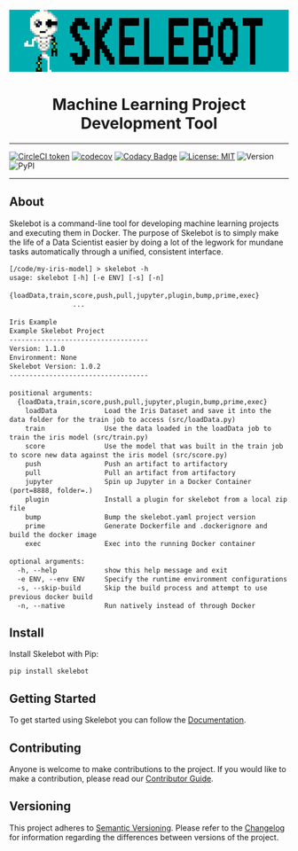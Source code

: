 
<p align="center"><img src="logo.gif"></p>
<h1 align="center">Machine Learning Project Development Tool</h1>

---

[![CircleCI token](https://circleci.com/gh/carsdotcom/skelebot/tree/master.svg?style=svg)](https://circleci.com/gh/carsdotcom/skelebot)
[![codecov](https://codecov.io/gh/carsdotcom/skelebot/branch/master/graph/badge.svg)](https://codecov.io/gh/carsdotcom/skelebot)
[![Codacy Badge](https://api.codacy.com/project/badge/Grade/d7211eb35681489c9f76066d9a137e46)](https://www.codacy.com/app/sshookman/skelebot?utm_source=github.com&amp;utm_medium=referral&amp;utm_content=carsdotcom/skelebot&amp;utm_campaign=Badge_Grade)
[![License: MIT](https://img.shields.io/badge/License-MIT-teal.svg)](LICENSE)
![Version](https://img.shields.io/badge/dynamic/xml.svg?style=svg&color=purple&label=Dev%20Version&query=.&url=https%3A%2F%2Fraw.githubusercontent.com%2Fcarsdotcom%2Fskelebot%2Fmaster%2FVERSION)
![PyPI](https://img.shields.io/pypi/v/skelebot?color=purple&label=PyPi%20Release)

---

## About

Skelebot is a command-line tool for developing machine learning projects and executing them in Docker. The purpose of Skelebot is to simply make the life of a Data Scientist easier by doing a lot of the legwork for mundane tasks automatically through a unified, consistent interface.

```
[/code/my-iris-model] > skelebot -h
usage: skelebot [-h] [-e ENV] [-s] [-n]
                {loadData,train,score,push,pull,jupyter,plugin,bump,prime,exec}
                ...

Iris Example
Example Skelebot Project
-----------------------------------
Version: 1.1.0
Environment: None
Skelebot Version: 1.0.2
-----------------------------------

positional arguments:
  {loadData,train,score,push,pull,jupyter,plugin,bump,prime,exec}
    loadData            Load the Iris Dataset and save it into the data folder for the train job to access (src/loadData.py)
    train               Use the data loaded in the loadData job to train the iris model (src/train.py)
    score               Use the model that was built in the train job to score new data against the iris model (src/score.py)
    push                Push an artifact to artifactory
    pull                Pull an artifact from artifactory
    jupyter             Spin up Jupyter in a Docker Container (port=8888, folder=.)
    plugin              Install a plugin for skelebot from a local zip file
    bump                Bump the skelebot.yaml project version
    prime               Generate Dockerfile and .dockerignore and build the docker image
    exec                Exec into the running Docker container

optional arguments:
  -h, --help            show this help message and exit
  -e ENV, --env ENV     Specify the runtime environment configurations
  -s, --skip-build      Skip the build process and attempt to use previous docker build
  -n, --native          Run natively instead of through Docker
```

## Install

Install Skelebot with Pip:

```
pip install skelebot
```

## Getting Started

To get started using Skelebot you can follow the [Documentation](https://carsdotcom.github.io/skelebot/).

## Contributing

Anyone is welcome to make contributions to the project. If you would like to make a contribution, please read our [Contributor Guide](CONTRIBUTING.md).

## Versioning

This project adheres to [Semantic Versioning](https://semver.org/spec/v2.0.0.html).
Please refer to the [Changelog](CHANGELOG.md) for information regarding the differences between versions of the project.
